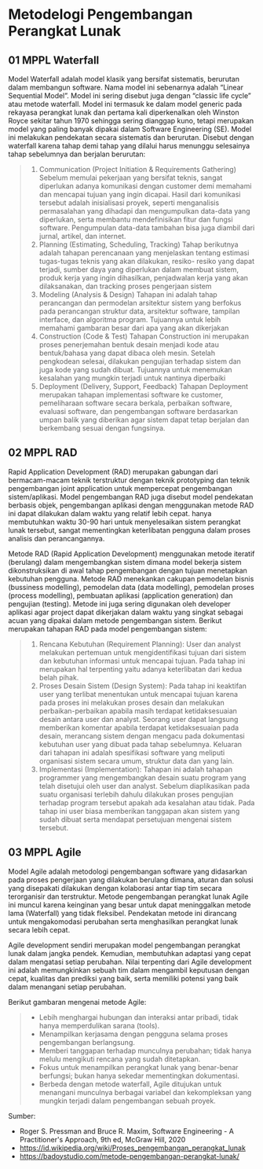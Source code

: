 # Metodelogi Pengembangan Perangkat Lunak
## 01 MPPL Waterfall
Model Waterfall adalah model klasik yang bersifat sistematis, berurutan dalam membangun software. Nama model ini sebenarnya adalah “Linear Sequential Model”. Model ini sering disebut juga dengan “classic life cycle” atau metode waterfall. Model ini termasuk ke dalam model generic pada rekayasa perangkat lunak dan pertama kali diperkenalkan oleh Winston Royce sekitar tahun 1970 sehingga sering dianggap kuno, tetapi merupakan model yang paling banyak dipakai dalam Software Engineering (SE). Model ini melakukan pendekatan secara sistematis dan berurutan. Disebut dengan waterfall karena tahap demi tahap yang dilalui harus menunggu selesainya tahap sebelumnya dan berjalan berurutan:
  > 1) Communication (Project Initiation & Requirements Gathering) Sebelum memulai pekerjaan yang bersifat teknis, sangat diperlukan adanya komunikasi dengan customer demi memahami dan mencapai tujuan yang ingin dicapai. Hasil dari komunikasi tersebut adalah inisialisasi proyek, seperti menganalisis permasalahan yang dihadapi dan mengumpulkan data-data yang diperlukan, serta membantu mendefinisikan fitur dan fungsi software. Pengumpulan data-data tambahan bisa juga diambil dari jurnal, artikel, dan internet.
  > 2) Planning (Estimating, Scheduling, Tracking) Tahap berikutnya adalah tahapan perencanaan yang menjelaskan tentang estimasi tugas-tugas teknis yang akan dilakukan, resiko- resiko yang dapat terjadi, sumber daya yang diperlukan dalam membuat sistem, produk kerja yang ingin dihasilkan, penjadwalan kerja yang akan dilaksanakan, dan tracking proses pengerjaan sistem
  > 3) Modeling (Analysis & Design) Tahapan ini adalah tahap perancangan dan permodelan arsitektur sistem yang berfokus pada perancangan struktur data, arsitektur software, tampilan interface, dan algoritma program. Tujuannya untuk lebih memahami gambaran besar dari apa yang akan dikerjakan
  > 4) Construction (Code & Test) Tahapan Construction ini merupakan proses penerjemahan bentuk desain menjadi kode atau bentuk/bahasa yang dapat dibaca oleh mesin. Setelah pengkodean selesai, dilakukan pengujian terhadap sistem dan juga kode yang sudah dibuat. Tujuannya untuk menemukan kesalahan yang mungkin terjadi untuk nantinya diperbaiki
  > 5) Deployment (Delivery, Support, Feedback) Tahapan Deployment merupakan tahapan implementasi software ke customer, pemeliharaan software secara berkala, perbaikan software, evaluasi software, dan pengembangan software berdasarkan umpan balik yang diberikan agar sistem dapat tetap berjalan dan berkembang sesuai dengan fungsinya.

## 02 MPPL RAD
Rapid Application Development (RAD) merupakan gabungan dari bermacam-macam teknik terstruktur dengan teknik prototyping dan teknik pengembangan joint application untuk mempercepat pengembangan sistem/aplikasi. Model pengembangan RAD juga disebut model pendekatan berbasis objek, pengembangan aplikasi dengan menggunakan metode RAD ini dapat dilakukan dalam waktu yang relatif lebih cepat. hanya membutuhkan waktu 30-90 hari untuk menyelesaikan sistem perangkat lunak tersebut, sangat mementingkan keterlibatan pengguna dalam proses analisis dan perancangannya.

Metode RAD (Rapid Application Development) menggunakan metode iteratif (berulang) dalam mengembangkan sistem dimana model bekerja sistem dikonstruksikan di awal tahap pengembangan dengan tujuan menetapkan kebutuhan pengguna. Metode RAD menekankan cakupan pemodelan bisnis (bussiness modelling), pemodelan data (data modelling), pemodelan proses (process modelling), pembuatan aplikasi (application generation) dan pengujian (testing). Metode ini juga sering digunakan oleh developer aplikasi agar project dapat dikerjakan dalam waktu yang singkat sebagai acuan yang dipakai dalam metode pengembangan sistem. Berikut merupakan tahapan RAD pada model pengembangan sistem:
  > 1) Rencana Kebutuhan (Requirement Planning): User dan analyst melakukan pertemuan untuk mengidentifikasi tujuan dari sistem dan kebutuhan informasi untuk mencapai tujuan. Pada tahap ini merupakan hal terpenting yaitu adanya keterlibatan dari kedua belah pihak.
  > 2) Proses Desain Sistem (Design System): Pada tahap ini keaktifan user yang terlibat menentukan untuk mencapai tujuan karena pada proses ini melakukan proses desain dan melakukan perbaikan-perbaikan apabila masih terdapat ketidaksesuaian desain antara user dan analyst. Seorang user dapat langsung memberikan komentar apabila terdapat ketidaksesuaian pada desain, merancang sistem dengan mengacu pada dokumentasi kebutuhan user yang dibuat pada tahap sebelumnya. Keluaran dari tahapan ini adalah spesifikasi software yang meliputi organisasi sistem secara umum, struktur data dan yang lain.
  > 3) Implementasi (Implementation): Tahapan ini adalah tahapan programmer yang mengembangkan desain suatu program yang telah disetujui oleh user dan analyst. Sebelum diaplikasikan pada suatu organisasi terlebih dahulu dilakukan proses pengujian terhadap program tersebut apakah ada kesalahan atau tidak. Pada tahap ini user biasa memberikan tanggapan akan sistem yang sudah dibuat serta mendapat persetujuan mengenai sistem tersebut.

## 03 MPPL Agile
Model Agile adalah metodologi pengembangan software yang didasarkan pada proses pengerjaan yang dilakukan berulang dimana, aturan dan solusi yang disepakati dilakukan dengan kolaborasi antar tiap tim secara terorganisir dan terstruktur. Metode pengembangan perangkat lunak Agile ini muncul karena keinginan yang besar untuk dapat meninggalkan metode lama (Waterfall) yang tidak fleksibel. Pendekatan metode ini dirancang untuk mengakomodasi perubahan serta menghasilkan perangkat lunak secara lebih cepat.

Agile development sendiri merupakan model pengembangan perangkat lunak dalam jangka pendek. Kemudian, membutuhkan adaptasi yang cepat dalam mengatasi setiap perubahan. Nilai terpenting dari Agile development ini adalah memungkinkan sebuah tim dalam mengambil keputusan dengan cepat, kualitas dan prediksi yang baik, serta memiliki potensi yang baik dalam menangani setiap perubahan.

Berikut gambaran mengenai metode Agile:
  > - Lebih menghargai hubungan dan interaksi antar pribadi, tidak hanya memperdulikan sarana (tools).
  > - Menampilkan kerjasama dengan pengguna selama proses pengembangan berlangsung.
  > - Memberi tanggapan terhadap munculnya perubahan; tidak hanya melulu mengikuti rencana yang sudah ditetapkan.
  > - Fokus untuk menampilkan perangkat lunak yang benar-benar berfungsi; bukan hanya sekedar mementingkan dokumentasi.
  > - Berbeda dengan metode waterfall, Agile ditujukan untuk menangani munculnya berbagai variabel dan kekompleksan yang mungkin terjadi dalam pengembangan sebuah proyek.


Sumber:
- Roger S. Pressman and Bruce R. Maxim, Software Engineering - A Practitioner's Approach, 9th ed, McGraw Hill, 2020
- https://id.wikipedia.org/wiki/Proses_pengembangan_perangkat_lunak
- https://badoystudio.com/metode-pengembangan-perangkat-lunak/

